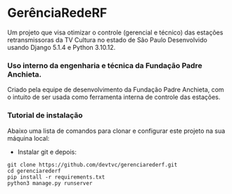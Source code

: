 # GerênciaRedeRF
Um projeto que visa otimizar o controle (gerencial e técnico) das estações retransmissoras da TV Cultura no estado de São Paulo
Desenvolvido usando Django 5.1.4 e Python 3.10.12.

### Uso interno da engenharia e técnica da Fundação Padre Anchieta.
Criado pela equipe de desenvolvimento da Fundação Padre Anchieta, com o intuito de ser usada como ferramenta interna de controle das estações.

### Tutorial de instalação
Abaixo uma lista de comandos para clonar e configurar este projeto na sua 
máquina local:

- Instalar git e depois:

```
git clone https://github.com/devtvc/gerenciarederf.git
cd gerenciarederf
pip install -r requirements.txt
python3 manage.py runserver
```
